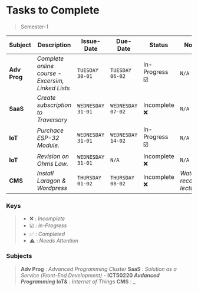 # Tasks to Complete
> Semester-1

| **Subject** | **Description** | **Issue-Date** | **Due-Date** | **Status** | **Notes** |
|---------|-------------|------------|---------|--------|--------|
| __Adv Prog__ | *Complete online course - Excersim, Linked Lists* |`TUESDAY 30-01` | `TUESDAY 06-02` | In-Progress ☑️ | `N/A` |
| __SaaS__ | *Create subscription to Traversary* | `WEDNESDAY 31-01` | `WEDNESDAY 07-02` | Incomplete ❌️ | `N/A` |
| __IoT__     | *Purchace ESP-32 Module.* | `WEDNESDAY 31-01` | `WEDNESDAY 14-02` | In-Progress ☑️ | `N/A` |
| __IoT__     | *Revision on Ohms Law.* | `WEDNESDAY 31-01` | `N/A` | Incomplete ❌️ | `N/A` |
| __CMS__ | *Install Laragon & Wordpress* | `THURSDAY 01-02` | `THURSDAY 08-02` | Incomplete ❌️ | _Watch recorded lecturer._ |

### Keys
> - ❌️ : _Incomplete_
> - ☑️ : _In-Progress_
> - ✅️ : _Completed_
> - ⚠️ : _Needs Attention_

### Subjects
> **Adv Prog** : _Advanced Programming Cluster_
> **SaaS** : _Solution as a Service (Front-End Development)_ - **ICT50220 _Avdanced Programming_**
> **IoT&** : _Internet of Things_
> **CMS** : _

